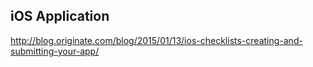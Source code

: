 ## iOS Application

http://blog.originate.com/blog/2015/01/13/ios-checklists-creating-and-submitting-your-app/
